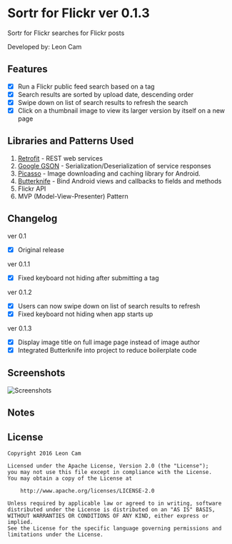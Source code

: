 # Sortr for Flickr ver 0.1.3

Sortr for Flickr searches for Flickr posts

Developed by: Leon Cam

## Features

* [x] Run a Flickr public feed search based on a tag
* [x] Search results are sorted by upload date, descending order
* [x] Swipe down on list of search results to refresh the search
* [x] Click on a thumbnail image to view its larger version by itself on a new page

## Libraries and Patterns Used

1. [Retrofit](http://github.com/square/retrofit) - REST web services
2. [Google GSON](https://github.com/google/gson) - Serialization/Deserialization of service responses
3. [Picasso](http://square.github.io/picasso/) - Image downloading and caching library for Android.
4. [Butterknife](http://jakewharton.github.io/butterknife/) - Bind Android views and callbacks to fields and methods
5. Flickr API
6. MVP (Model-View-Presenter) Pattern

## Changelog

ver 0.1
* [x] Original release

ver 0.1.1
* [x] Fixed keyboard not hiding after submitting a tag

ver 0.1.2
* [x] Users can now swipe down on list of search results to refresh
* [x] Fixed keyboard not hiding when app starts up

ver 0.1.3
* [x] Display image title on full image page instead of image author
* [x] Integrated Butterknife into project to reduce boilerplate code

## Screenshots

<img src='http://i.imgur.com/3lEHXqt.png' title='Screenshots' width='' alt='Screenshots' />

## Notes

## License

    Copyright 2016 Leon Cam

    Licensed under the Apache License, Version 2.0 (the "License");
    you may not use this file except in compliance with the License.
    You may obtain a copy of the License at

        http://www.apache.org/licenses/LICENSE-2.0

    Unless required by applicable law or agreed to in writing, software
    distributed under the License is distributed on an "AS IS" BASIS,
    WITHOUT WARRANTIES OR CONDITIONS OF ANY KIND, either express or implied.
    See the License for the specific language governing permissions and
    limitations under the License.

